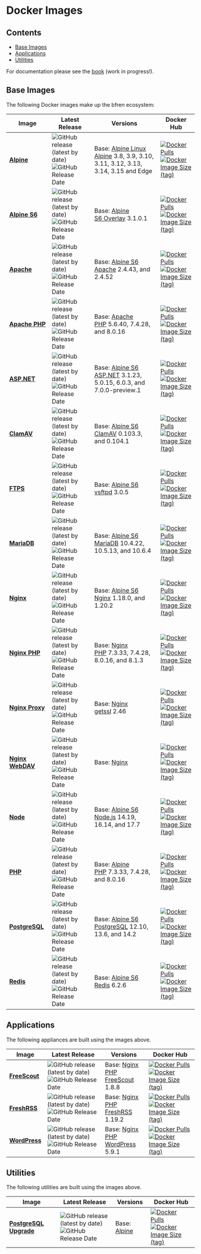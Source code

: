 # Docker Images

## Contents

- [Base Images](#base-images)
- [Applications](#applications)
- [Utilities](#utilities)

For documentation please see the [book](https://docs.bfren.dev/docker/) (work in progress!).

## Base Images

The following Docker images make up the bfren ecosystem:

| Image                                                             | Latest Release                                                                                                                                                                                                                  | Versions                                                                                                                                                        | Docker Hub                                                                                                                                                                                                                                                                                      |
|------------------------------------------------------------------ | ------------------------------------------------------------------------------------------------------------------------------------------------------------------------------------------------------------------------------- | --------------------------------------------------------------------------------------------------------------------------------------------------------------- | ----------------------------------------------------------------------------------------------------------------------------------------------------------------------------------------------------------------------------------------------------------------------------------------------- |
| [**Alpine**](https://github.com/bfren/docker-alpine)              | ![GitHub release (latest by date)](https://img.shields.io/github/v/release/bfren/docker-alpine?label=version)<br/>![GitHub Release Date](https://img.shields.io/github/release-date/bfren/docker-alpine?label=date)             | Base: [Alpine Linux](https://github.com/alpinelinux/docker-alpine)<br/>[Alpine](https://alpinelinux.org/) 3.8, 3.9, 3.10, 3.11, 3.12, 3.13, 3.14, 3.15 and Edge | [![Docker Pulls](https://img.shields.io/docker/pulls/bfren/alpine?label=pulls)](https://hub.docker.com/r/bfren/alpine)<br/>[![Docker Image Size (tag)](https://img.shields.io/docker/image-size/bfren/alpine/latest?label=size)](https://hub.docker.com/r/bfren/alpine)                         |
| [**Alpine S6**](https://github.com/bfren/docker-alpine-s6)        | ![GitHub release (latest by date)](https://img.shields.io/github/v/release/bfren/docker-alpine-s6?label=version)<br/>![GitHub Release Date](https://img.shields.io/github/release-date/bfren/docker-alpine-s6?label=date)       | Base: [Alpine](https://github.com/bfren/docker-alpine)<br/>[S6 Overlay](https://github.com/just-containers/s6-overlay) 3.1.0.1                                  | [![Docker Pulls](https://img.shields.io/docker/pulls/bfren/alpine-s6?label=pulls)](https://hub.docker.com/r/bfren/alpine-s6)<br/>[![Docker Image Size (tag)](https://img.shields.io/docker/image-size/bfren/alpine-s6/latest?label=size)](https://hub.docker.com/r/bfren/alpine-s6)             |
| [**Apache**](https://github.com/bfren/docker-apache)              | ![GitHub release (latest by date)](https://img.shields.io/github/v/release/bfren/docker-apache?label=version)<br/>![GitHub Release Date](https://img.shields.io/github/release-date/bfren/docker-apache?label=date)             | Base: [Alpine S6](https://github.com/bfren/docker-alpine-s6)<br/>[Apache](https://httpd.apache.org/) 2.4.43, and 2.4.52                                         | [![Docker Pulls](https://img.shields.io/docker/pulls/bfren/apache?label=pulls)](https://hub.docker.com/r/bfren/apache)<br/>[![Docker Image Size (tag)](https://img.shields.io/docker/image-size/bfren/apache/latest?label=size)](https://hub.docker.com/r/bfren/apache)                         |
| [**Apache PHP**](https://github.com/bfren/docker-apache-php)      | ![GitHub release (latest by date)](https://img.shields.io/github/v/release/bfren/docker-apache-php?label=version)<br/>![GitHub Release Date](https://img.shields.io/github/release-date/bfren/docker-apache-php?label=date)     | Base: [Apache](https://github.com/bfren/docker-apache)<br/>[PHP](https://php.net) 5.6.40, 7.4.28, and 8.0.16                                                    | [![Docker Pulls](https://img.shields.io/docker/pulls/bfren/apache-php?label=pulls)](https://hub.docker.com/r/bfren/apache-php)<br/>[![Docker Image Size (tag)](https://img.shields.io/docker/image-size/bfren/apache-php/php8.0?label=size)](https://hub.docker.com/r/bfren/apache-php)         |
| [**ASP.NET**](https://github.com/bfren/docker-aspnet)             | ![GitHub release (latest by date)](https://img.shields.io/github/v/release/bfren/docker-aspnet?label=version)<br/>![GitHub Release Date](https://img.shields.io/github/release-date/bfren/docker-aspnet?label=date)             | Base: [Alpine S6](https://github.com/bfren/docker-alpine-s6)<br/>[ASP.NET](https://dotnet.microsoft.com/apps/aspnet) 3.1.23, 5.0.15, 6.0.3, and 7.0.0-preview.1 | [![Docker Pulls](https://img.shields.io/docker/pulls/bfren/aspnet?label=pulls)](https://hub.docker.com/r/bfren/aspnet)<br/>[![Docker Image Size (tag)](https://img.shields.io/docker/image-size/bfren/aspnet/net6.0?label=size)](https://hub.docker.com/r/bfren/aspnet)                         |
| [**ClamAV**](https://github.com/bfren/docker-clamav)              | ![GitHub release (latest by date)](https://img.shields.io/github/v/release/bfren/docker-clamav?label=version)<br/>![GitHub Release Date](https://img.shields.io/github/release-date/bfren/docker-clamav?label=date)             | Base: [Alpine S6](https://github.com/bfren/docker-alpine-s6)<br/>[ClamAV](https://www.clamav.net) 0.103.3, and 0.104.1                                          | [![Docker Pulls](https://img.shields.io/docker/pulls/bfren/clamav?label=pulls)](https://hub.docker.com/r/bfren/clamav)<br/>[![Docker Image Size (tag)](https://img.shields.io/docker/image-size/bfren/clamav/latest?label=size)](https://hub.docker.com/r/bfren/clamav)                         |
| [**FTPS**](https://github.com/bfren/docker-ftps)                  | ![GitHub release (latest by date)](https://img.shields.io/github/v/release/bfren/docker-ftps?label=version)<br/>![GitHub Release Date](https://img.shields.io/github/release-date/bfren/docker-ftps?label=date)                 | Base: [Alpine S6](https://github.com/bfren/docker-alpine-s6)<br/>[vsftpd](https://security.appspot.com/vsftpd.html) 3.0.5                                       | [![Docker Pulls](https://img.shields.io/docker/pulls/bfren/ftps?label=pulls)](https://hub.docker.com/r/bfren/ftps)<br/>[![Docker Image Size (tag)](https://img.shields.io/docker/image-size/bfren/ftps/latest?label=size)](https://hub.docker.com/r/bfren/ftps)                                 |
| [**MariaDB**](https://github.com/bfren/docker-mariadb)            | ![GitHub release (latest by date)](https://img.shields.io/github/v/release/bfren/docker-mariadb?label=version)<br/>![GitHub Release Date](https://img.shields.io/github/release-date/bfren/docker-mariadb?label=date)           | Base: [Alpine S6](https://github.com/bfren/docker-alpine-s6)<br/>[MariaDB](https://mariadb.org) 10.4.22, 10.5.13, and 10.6.4                                    | [![Docker Pulls](https://img.shields.io/docker/pulls/bfren/mariadb?label=pulls)](https://hub.docker.com/r/bfren/mariadb)<br/>[![Docker Image Size (tag)](https://img.shields.io/docker/image-size/bfren/mariadb/mariadb10.6?label=size)](https://hub.docker.com/r/bfren/mariadb)                |
| [**Nginx**](https://github.com/bfren/docker-nginx)                | ![GitHub release (latest by date)](https://img.shields.io/github/v/release/bfren/docker-nginx?label=version)<br/>![GitHub Release Date](https://img.shields.io/github/release-date/bfren/docker-nginx?label=date)               | Base: [Alpine S6](https://github.com/bfren/docker-alpine-s6)<br/>[Nginx](https://nginx.org/en/) 1.18.0, and 1.20.2                                              | [![Docker Pulls](https://img.shields.io/docker/pulls/bfren/nginx?label=pulls)](https://hub.docker.com/r/bfren/nginx)<br/>[![Docker Image Size (tag)](https://img.shields.io/docker/image-size/bfren/nginx/latest?label=size)](https://hub.docker.com/r/bfren/nginx)                             |
| [**Nginx PHP**](https://github.com/bfren/docker-nginx-php)        | ![GitHub release (latest by date)](https://img.shields.io/github/v/release/bfren/docker-nginx-php?label=version)<br/>![GitHub Release Date](https://img.shields.io/github/release-date/bfren/docker-nginx-php?label=date)       | Base: [Nginx](https://github.com/bfren/docker-nginx)<br/>[PHP](https://php.net) 7.3.33, 7.4.28, 8.0.16, and 8.1.3                                               | [![Docker Pulls](https://img.shields.io/docker/pulls/bfren/nginx-php?label=pulls)](https://hub.docker.com/r/bfren/nginx-php)<br/>[![Docker Image Size (tag)](https://img.shields.io/docker/image-size/bfren/nginx-php/php8.0?label=size)](https://hub.docker.com/r/bfren/nginx-php)             |
| [**Nginx Proxy**](https://github.com/bfren/docker-nginx-proxy)    | ![GitHub release (latest by date)](https://img.shields.io/github/v/release/bfren/docker-nginx-proxy?label=version)<br/>![GitHub Release Date](https://img.shields.io/github/release-date/bfren/docker-nginx-proxy?label=date)   | Base: [Nginx](https://github.com/bfren/docker-nginx)<br/>[getssl](https://github.com/srvrco/getssl) 2.46                                                        | [![Docker Pulls](https://img.shields.io/docker/pulls/bfren/nginx-proxy?label=pulls)](https://hub.docker.com/r/bfren/nginx-proxy)<br/>[![Docker Image Size (tag)](https://img.shields.io/docker/image-size/bfren/nginx-proxy/latest?label=size)](https://hub.docker.com/r/bfren/nginx-proxy)     |
| [**Nginx WebDAV**](https://github.com/bfren/docker-nginx-webdav)  | ![GitHub release (latest by date)](https://img.shields.io/github/v/release/bfren/docker-nginx-webdav?label=version)<br/>![GitHub Release Date](https://img.shields.io/github/release-date/bfren/docker-nginx-webdav?label=date) | Base: [Nginx](https://github.com/bfren/docker-webdav)                                                                                                           | [![Docker Pulls](https://img.shields.io/docker/pulls/bfren/nginx-webdav?label=pulls)](https://hub.docker.com/r/bfren/nginx-webdav)<br/>[![Docker Image Size (tag)](https://img.shields.io/docker/image-size/bfren/nginx-webdav/latest?label=size)](https://hub.docker.com/r/bfren/nginx-webdav) |
| [**Node**](https://github.com/bfren/docker-node)                  | ![GitHub release (latest by date)](https://img.shields.io/github/v/release/bfren/docker-node?label=version)<br/>![GitHub Release Date](https://img.shields.io/github/release-date/bfren/docker-node?label=date)                 | Base: [Alpine S6](https://github.com/bfren/docker-alpine-s6)<br/>[Node.js](https://nodejs.org) 14.19, 16.14, and 17.7                                           | [![Docker Pulls](https://img.shields.io/docker/pulls/bfren/node?label=pulls)](https://hub.docker.com/r/bfren/node)<br/>[![Docker Image Size (tag)](https://img.shields.io/docker/image-size/bfren/node/node17?label=size)](https://hub.docker.com/r/bfren/node)                                 |
| [**PHP**](https://github.com/bfren/docker-php)                    | ![GitHub release (latest by date)](https://img.shields.io/github/v/release/bfren/docker-php?label=version)<br/>![GitHub Release Date](https://img.shields.io/github/release-date/bfren/docker-php?label=date)                   | Base: [Alpine](https://github.com/bfren/docker-alpine)<br/>[PHP](https://php.net) 7.3.33, 7.4.28, and 8.0.16                                                    | [![Docker Pulls](https://img.shields.io/docker/pulls/bfren/php?label=pulls)](https://hub.docker.com/r/bfren/php)<br/>[![Docker Image Size (tag)](https://img.shields.io/docker/image-size/bfren/php/php8.0?label=size)](https://hub.docker.com/r/bfren/php)                                     |
| [**PostgreSQL**](https://github.com/bfren/docker-postgresql)      | ![GitHub release (latest by date)](https://img.shields.io/github/v/release/bfren/docker-postgresql?label=version)<br/>![GitHub Release Date](https://img.shields.io/github/release-date/bfren/docker-postgresql?label=date)     | Base: [Alpine S6](https://github.com/bfren/docker-postgresql)<br/>[PostgreSQL](https://postgresql.org) 12.10, 13.6, and 14.2                                    | [![Docker Pulls](https://img.shields.io/docker/pulls/bfren/postgresql?label=pulls)](https://hub.docker.com/r/bfren/postgresql)<br/>[![Docker Image Size (tag)](https://img.shields.io/docker/image-size/bfren/postgresql/postgresql14?label=size)](https://hub.docker.com/r/bfren/postgresql)   |
| [**Redis**](https://github.com/bfren/docker-redis)                | ![GitHub release (latest by date)](https://img.shields.io/github/v/release/bfren/docker-redis?label=version)<br/>![GitHub Release Date](https://img.shields.io/github/release-date/bfren/docker-redis?label=date)               | Base: [Alpine S6](https://github.com/bfren/docker-alpine-s6)<br/>[Redis](https://redis.io/) 6.2.6                                                               | [![Docker Pulls](https://img.shields.io/docker/pulls/bfren/redis?label=pulls)](https://hub.docker.com/r/bfren/redis)<br/>[![Docker Image Size (tag)](https://img.shields.io/docker/image-size/bfren/redis/latest?label=size)](https://hub.docker.com/r/bfren/redis)                             |

## Applications

The following appliances are built using the images above.

| Image                                                        | Latest Release                                                                                                                                                                                                            | Versions                                                                                                   | Docker Hub                                                                                                                                                                                                                                                                          |
|------------------------------------------------------------- | ------------------------------------------------------------------------------------------------------------------------------------------------------------------------------------------------------------------------- | ---------------------------------------------------------------------------------------------------------- | ----------------------------------------------------------------------------------------------------------------------------------------------------------------------------------------------------------------------------------------------------------------------------------- |
| [**FreeScout**](https://github.com/bfren/docker-freescout)   | ![GitHub release (latest by date)](https://img.shields.io/github/v/release/bfren/docker-freescout?label=version)<br/>![GitHub Release Date](https://img.shields.io/github/release-date/bfren/docker-freescout?label=date) | Base: [Nginx PHP](https://github.com/bfren/docker-nginx-php)<br/>[FreeScout](https://freescout.net) 1.8.8  | [![Docker Pulls](https://img.shields.io/docker/pulls/bfren/freescout?label=pulls)](https://hub.docker.com/r/bfren/freescout)<br/>[![Docker Image Size (tag)](https://img.shields.io/docker/image-size/bfren/freescout/latest?label=size)](https://hub.docker.com/r/bfren/freescout) |
| [**FreshRSS**](https://github.com/bfren/docker-freshrss)     | ![GitHub release (latest by date)](https://img.shields.io/github/v/release/bfren/docker-freshrss?label=version)<br/>![GitHub Release Date](https://img.shields.io/github/release-date/bfren/docker-freshrss?label=date)   | Base: [Nginx PHP](https://github.com/bfren/docker-nginx-php)<br/>[FreshRSS](https://freshrss.org/) 1.19.2  | [![Docker Pulls](https://img.shields.io/docker/pulls/bfren/freshrss?label=pulls)](https://hub.docker.com/r/bfren/freshrss)<br/>[![Docker Image Size (tag)](https://img.shields.io/docker/image-size/bfren/freshrss/latest?label=size)](https://hub.docker.com/r/bfren/freshrss)     |
| [**WordPress**](https://github.com/bfren/docker-wordpress)   | ![GitHub release (latest by date)](https://img.shields.io/github/v/release/bfren/docker-wordpress?label=version)<br/>![GitHub Release Date](https://img.shields.io/github/release-date/bfren/docker-wordpress?label=date) | Base: [Nginx PHP](https://github.com/bfren/docker-nginx-php)<br/>[WordPress](https://wordpress.org) 5.9.1  | [![Docker Pulls](https://img.shields.io/docker/pulls/bfren/wordpress?label=pulls)](https://hub.docker.com/r/bfren/wordpress)<br/>[![Docker Image Size (tag)](https://img.shields.io/docker/image-size/bfren/wordpress/php8.0?label=size)](https://hub.docker.com/r/bfren/wordpress) |

## Utilities

The following utilities are built using the images above.

| Image                                                                | Latest Release                                                                                                                                                                                                              | Versions                                               | Docker Hub                                                                                                                                                                                                                                                                              |
|--------------------------------------------------------------------- | --------------------------------------------------------------------------------------------------------------------------------------------------------------------------------------------------------------------------- | ------------------------------------------------------ | --------------------------------------------------------------------------------------------------------------------------------------------------------------------------------------------------------------------------------------------------------------------------------------- |
| [**PostgreSQL Upgrade**](https://github.com/bfren/docker-pg-upgrade) | ![GitHub release (latest by date)](https://img.shields.io/github/v/release/bfren/docker-pg-upgrade?label=version)<br/>![GitHub Release Date](https://img.shields.io/github/release-date/bfren/docker-pg-upgrade?label=date) | Base: [Alpine](https://github.com/bfren/docker-alpine) | [![Docker Pulls](https://img.shields.io/docker/pulls/bfren/pg-upgrade?label=pulls)](https://hub.docker.com/r/bfren/pg-upgrade)<br/>[![Docker Image Size (tag)](https://img.shields.io/docker/image-size/bfren/pg-upgrade/latest?label=size)](https://hub.docker.com/r/bfren/pg-upgrade) |
